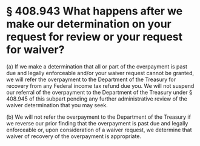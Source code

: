 # § 408.943   What happens after we make our determination on your request for review or your request for waiver?

(a) If we make a determination that all or part of the overpayment is past due and legally enforceable and/or your waiver request cannot be granted, we will refer the overpayment to the Department of the Treasury for recovery from any Federal income tax refund due you. We will not suspend our referral of the overpayment to the Department of the Treasury under § 408.945 of this subpart pending any further administrative review of the waiver determination that you may seek.


(b) We will not refer the overpayment to the Department of the Treasury if we reverse our prior finding that the overpayment is past due and legally enforceable or, upon consideration of a waiver request, we determine that waiver of recovery of the overpayment is appropriate.




